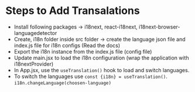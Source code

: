 # Steps to Add Transalations

- Install following packages -> i18next, react-i18next, i18next-browser-languagedetector
- Create, i18n folder inside src folder -> create the language json file and index.js file for i18n configs (Read the docs)
- Export the i18n instance from the index.js file (config file)
- Update main.jsx to load the i18n configuration (wrap the application with i18nextProvider)
- In App.jsx, use the `useTranslation()` hook to load and switch languages.
- To switch the languages use `const {i18n} = useTranslation()`. `i18n.changeLanguage(choosen-language)`
